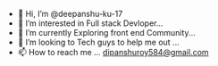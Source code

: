 - 👋 Hi, I’m @deepanshu-ku-17
- 👀 I’m interested in Full stack Devloper...
- 🌱 I’m currently Exploring front end Community...
- 💞️ I’m looking to Tech guys to help me out ...
- 📫 How to reach me ...
dipanshuroy584@gmail.com
<!---
deepanshu-ku-17/deepanshu-ku-17 is a ✨ special ✨ repository because its `README.md` (this file) appears on your GitHub profile.
You can click the Preview link to take a look at your changes.
--->
